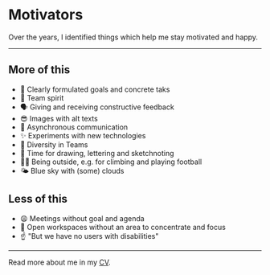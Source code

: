 # Motivators

Over the years, I identified things which help me stay motivated and happy.

---

## More of this

- 🎯 Clearly formulated goals and concrete taks
- 🙌 Team spirit
- 🗣 Giving and receiving constructive feedback
- 😎 Images with alt texts
- 💬 Asynchronous communication
- ✨ Experiments with new technologies
- 👋 Diversity in Teams
- 🎨 Time for drawing, lettering and sketchnoting
- 🧗‍♀️ Being outside, e.g. for climbing and playing football
- 🌤 Blue sky with (some) clouds

## Less of this

- 😩 Meetings without goal and agenda
- 🙉 Open workspaces without an area to concentrate and focus
- ☝️ "But we have no users with disabilities"

---

Read more about me in my [CV][cv].

[cv]: https://fbernutz.github.io/about/cv/
